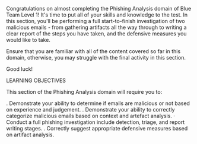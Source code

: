 Congratulations on almost completing the Phishing Analysis domain of Blue Team Level 1! It's time to put all of your
skills and knowledge to the test. In this section, you'll be performing a full start-to-finish investigation of two
malicious emails - from gathering artifacts all the way through to writing a clear report of the steps you have taken,
and the defensive measures you would like to take.

Ensure that you are familiar with all of the content covered so far in this domain, otherwise, you may struggle with
the final activity in this section.

Good luck!

LEARNING OBJECTIVES

This section of the Phishing Analysis domain will require you to:

. Demonstrate your ability to determine if emails are malicious or not based on experience and judgement.
. Demonstrate your ability to correctly categorize malicious emails based on context and artefact analysis.
· Conduct a full phishing investigation include detection, triage, and report writing stages.
. Correctly suggest appropriate defensive measures based on artifact analysis.